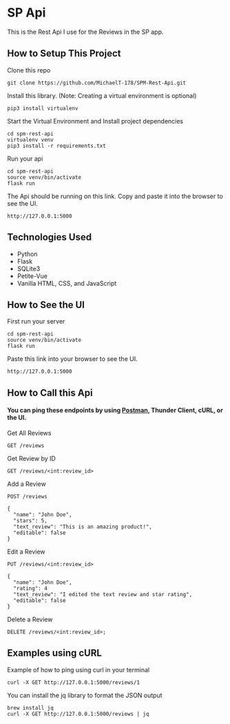 # SP Api
This is the Rest Api I use for the Reviews in the SP app.

## How to Setup This Project

Clone this repo 
```
git clone https://github.com/MichaelT-178/SPM-Rest-Api.git
```

Install this library. (Note: Creating a virtual environment is optional)
```
pip3 install virtualenv
```

Start the Virtual Environment and Install project dependencies
```
cd spm-rest-api
virtualenv venv
pip3 install -r requirements.txt
```

Run your api
```
cd spm-rest-api
source venv/bin/activate
flask run
```
The Api should be running on this link. Copy and paste it into the browser to see the UI.
```
http://127.0.0.1:5000
```

## Technologies Used
- Python
- Flask
- SQLite3
- Petite-Vue
- Vanilla HTML, CSS, and JavaScript

## How to See the UI
First run your server
```
cd spm-rest-api
source venv/bin/activate
flask run
```

Paste this link into your browser to see the UI.
```
http://127.0.0.1:5000
```

## How to Call this Api
#### You can ping these endpoints by using [Postman](https://marketplace.visualstudio.com/items?itemName=Postman.postman-for-vscode), Thunder Client, cURL, or the UI.

Get All Reviews
```
GET /reviews
```

Get Review by ID
```
GET /reviews/<int:review_id>
```

Add a Review
```
POST /reviews

{
  "name": "John Doe",
  "stars": 5,
  "text_review": "This is an amazing product!",
  "editable": false
}
```

Edit a Review
```
PUT /reviews/<int:review_id>

{
  "name": "John Doe",
  "rating": 4
  "text_review": "I edited the text review and star rating",
  "editable": false
}
```

Delete a Review
```
DELETE /reviews/<int:review_id>;
```

## Examples using cURL

Example of how to ping using curl in your terminal
```
curl -X GET http://127.0.0.1:5000/reviews/1
```

You can install the jq library to format the JSON output
```
brew install jq
curl -X GET http://127.0.0.1:5000/reviews | jq
```


